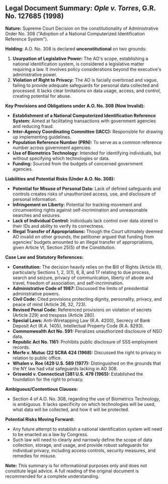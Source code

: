 ## Legal Document Summary: *Ople v. Torres*, G.R. No. 127685 (1998)

**Nature:** Supreme Court Decision on the constitutionality of Administrative Order No. 308 ("Adoption of a National Computerized Identification Reference System").

**Holding:** A.O. No. 308 is declared **unconstitutional** on two grounds:

1.  **Usurpation of Legislative Power:** The AO's scope, establishing a national identification system, is considered a legislative matter requiring a law. It involves policy considerations beyond the executive's administrative power.
2.  **Violation of Right to Privacy:** The AO is facially overbroad and vague, failing to provide adequate safeguards for personal data collected and processed. It lacks clear limitations on data usage, access, and control, creating potential for abuse.

**Key Provisions and Obligations under A.O. No. 308 (Now Invalid):**

*   **Establishment of a National Computerized Identification Reference System:** Aimed at facilitating transactions with government agencies and reducing fraud.
*   **Inter-Agency Coordinating Committee (IACC):** Responsible for drawing up implementing guidelines.
*   **Population Reference Number (PRN):**  To serve as a common reference number across government agencies.
*   **Use of Biometrics Technology:** Intended for identifying individuals, but without specifying which technologies or data.
*   **Funding:** Sourced from the budgets of concerned government agencies.

**Liabilities and Potential Risks (Under A.O. No. 308):**

*   **Potential for Misuse of Personal Data:** Lack of defined safeguards and controls creates risks of unauthorized access, use, and disclosure of personal information.
*   **Infringement on Liberty:** Potential for tracking movement and circumventing rights against self-incrimination and unreasonable searches and seizures.
*   **Lack of Individual Control:** Individuals lack control over data stored in their IDs and ability to verify its correctness.
*   **Illegal Transfer of Appropriations:**  Though the Court ultimately deemed AO invalid on other grounds, the petitioner argued that funding from agencies' budgets amounted to an illegal transfer of appropriations, given Article VI, Section 25(5) of the Constitution.

**Case Law and Statutory References:**

*   **Constitution:** The decision heavily relies on the Bill of Rights (Article III), particularly Sections 1, 2, 3(1), 6, 8, and 17 relating to due process, search and seizure, privacy of communication, liberty of abode and travel, freedom of association, and self-incrimination.
*   **Administrative Code of 1987:** Discussed the limits of presidential administrative powers.
*   **Civil Code:**  Cited provisions protecting dignity, personality, privacy, and peace of mind (Article 26, 32, 723).
*   **Revised Penal Code:** Referenced provisions on violation of secrets (Article 229) and trespass (Article 280).
*   **Special Laws:**  Anti-Wiretapping Law (R.A. 4200), Secrecy of Bank Deposit Act (R.A. 1405), Intellectual Property Code (R.A. 8293).
*   **Commonwealth Act No. 591:**  Penalizes unauthorized disclosure of NSO data.
*   **Republic Act No. 1161:** Prohibits public disclosure of SSS employment records.
*   **Morfe v. Mutuc (22 SCRA 424 (1968):** Discussed the right to privacy in relation to public office.
*   **Whalen v. Roe (429 U.S. 589 (1977):**  Distinguished on the grounds that the NY law had vital safeguards lacking in AO 308.
*   **Griswold v. Connecticut (381 U.S. 479 (1965):** Established the foundation for the right to privacy.

**Ambiguous/Contentious Clauses:**

*   Section 4 of A.O. No. 308, regarding the use of Biometrics Technology, is ambiguous. It lacks specificity on which technologies will be used, what data will be collected, and how it will be protected.

**Potential Risks Moving Forward:**

*   Any future attempt to establish a national identification system will need to be enacted as a law by Congress.
*   Such law will need to clearly and narrowly define the scope of data collection, storage, and usage, and provide robust safeguards for individual privacy, including access controls, security measures, and remedies for misuse.

**Note:** This summary is for informational purposes only and does not constitute legal advice. A full reading of the original document is recommended for a complete understanding.
